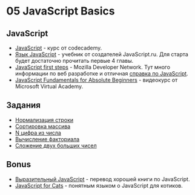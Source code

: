 # 05 JavaScript Basics

## JavaScript
- [JavaScript](https://www.codecademy.com/learn/javascript) - курс от codecademy.
- [Язык JavaScript](https://learn.javascript.ru/js) - учебник от создателей JavaScript.ru. Для старта будет достаточно прочитать первые 4 главы.
- [JavaScript first steps](https://developer.mozilla.org/en-US/docs/Learn/JavaScript/First_steps) - Mozilla Developer Network. Тут много информации по веб разработке и отличная [справка по JavaScript](https://developer.mozilla.org/en-US/docs/Web/JavaScript/Reference).
- [JavaScript Fundamentals for Absolute Beginners](https://mva.microsoft.com/en-us/training-courses/javascript-fundamentals-for-absolute-beginners-14194) - видеокурс от Microsoft Virtual Academy.

## Задания
- [Нормализация строки](exercises/01/README.md)
- [Сортировка массива](exercises/02/README.md)
- [N цифра из числа](exercises/03/README.md)
- [Вычисление факториала](exercises/04/README.md)
- [Сложение двух больших чисел](exercises/05/README.md)

## Bonus
- [Выразительный JavaScript](https://karmazzin.gitbooks.io/eloquentjavascript_ru/content/) - перевод хорошей книги по JavaScript.
- [JavaScript for Cats](http://jsforcats.com/) - понятным языком о JavaScript для котиков.
